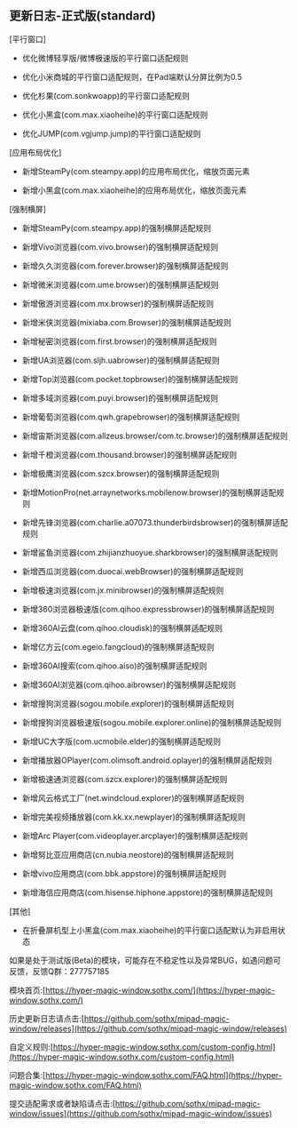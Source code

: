 ## 更新日志-正式版(standard)


[平行窗口]

- 优化微博轻享版/微博极速版的平行窗口适配规则

- 优化小米商城的平行窗口适配规则，在Pad端默认分屏比例为0.5

- 优化杉果(com.sonkwoapp)的平行窗口适配规则

- 优化小黑盒(com.max.xiaoheihe)的平行窗口适配规则

- 优化JUMP(com.vgjump.jump)的平行窗口适配规则

[应用布局优化]

- 新增SteamPy(com.steampy.app)的应用布局优化，缩放页面元素

- 新增小黑盒(com.max.xiaoheihe)的应用布局优化，缩放页面元素

[强制横屏]

- 新增SteamPy(com.steampy.app)的强制横屏适配规则

- 新增Vivo浏览器(com.vivo.browser)的强制横屏适配规则

- 新增久久浏览器(com.forever.browser)的强制横屏适配规则

- 新增微米浏览器(com.ume.browser)的强制横屏适配规则

- 新增傲游浏览器(com.mx.browser)的强制横屏适配规则

- 新增米侠浏览器(mixiaba.com.Browser)的强制横屏适配规则

- 新增秘密浏览器(com.first.browser)的强制横屏适配规则

- 新增UA浏览器(com.sljh.uabrowser)的强制横屏适配规则

- 新增Top浏览器(com.pocket.topbrowser)的强制横屏适配规则

- 新增多域浏览器(com.puyi.browser)的强制横屏适配规则

- 新增葡萄浏览器(com.qwh.grapebrowser)的强制横屏适配规则

- 新增宙斯浏览器(com.allzeus.browser/com.tc.browser)的强制横屏适配规则

- 新增千橙浏览器(com.thousand.browser)的强制横屏适配规则

- 新增极鹰浏览器(com.szcx.browser)的强制横屏适配规则

- 新增MotionPro(net.arraynetworks.mobilenow.browser)的强制横屏适配规则

- 新增先锋浏览器(com.charlie.a07073.thunderbirdsbrowser)的强制横屏适配规则

- 新增鲨鱼浏览器(com.zhijianzhuoyue.sharkbrowser)的强制横屏适配规则

- 新增西瓜浏览器(com.duocai.webBrowser)的强制横屏适配规则

- 新增极速浏览器(com.jx.minibrowser)的强制横屏适配规则

- 新增360浏览器极速版(com.qihoo.expressbrowser)的强制横屏适配规则

- 新增360AI云盘(com.qihoo.cloudisk)的强制横屏适配规则

- 新增亿方云(com.egeio.fangcloud)的强制横屏适配规则

- 新增360AI搜索(com.qihoo.aiso)的强制横屏适配规则

- 新增360AI浏览器(com.qihoo.aibrowser)的强制横屏适配规则

- 新增搜狗浏览器(sogou.mobile.explorer)的强制横屏适配规则

- 新增搜狗浏览器极速版(sogou.mobile.explorer.online)的强制横屏适配规则

- 新增UC大字版(com.ucmobile.elder)的强制横屏适配规则

- 新增播放器OPlayer(com.olimsoft.android.oplayer)的强制横屏适配规则

- 新增极速通浏览器(com.szcx.explorer)的强制横屏适配规则

- 新增风云格式工厂(net.windcloud.explorer)的强制横屏适配规则

- 新增完美视频播放器(com.kk.xx.newplayer)的强制横屏适配规则

- 新增Arc Player(com.videoplayer.arcplayer)的强制横屏适配规则

- 新增努比亚应用商店(cn.nubia.neostore)的强制横屏适配规则

- 新增vivo应用商店(com.bbk.appstore)的强制横屏适配规则

- 新增海信应用商店(com.hisense.hiphone.appstore)的强制横屏适配规则

[其他]

- 在折叠屏机型上小黑盒(com.max.xiaoheihe)的平行窗口适配默认为非启用状态



如果是处于测试版(Beta)的模块，可能存在不稳定性以及异常BUG，如遇问题可反馈，反馈Q群：277757185

模块首页:[https://hyper-magic-window.sothx.com/](https://hyper-magic-window.sothx.com/)

历史更新日志请点击:[https://github.com/sothx/mipad-magic-window/releases](https://github.com/sothx/mipad-magic-window/releases)

自定义规则:[https://hyper-magic-window.sothx.com/custom-config.html](https://hyper-magic-window.sothx.com/custom-config.html)

问题合集:[https://hyper-magic-window.sothx.com/FAQ.html](https://hyper-magic-window.sothx.com/FAQ.html)

提交适配需求或者缺陷请点击:[https://github.com/sothx/mipad-magic-window/issues](https://github.com/sothx/mipad-magic-window/issues)
